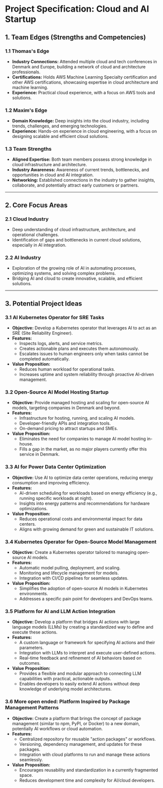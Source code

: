 # Project Specification: Cloud and AI Startup

## 1. Team Edges (Strengths and Competencies)

### 1.1 Thomas's Edge
- **Industry Connections:** Attended multiple cloud and tech conferences in Denmark and Europe, building a network of cloud and architecture professionals.
- **Certifications:** Holds AWS Machine Learning Specialty certification and other AWS certifications, showcasing expertise in cloud architecture and machine learning.
- **Experience:** Practical cloud experience, with a focus on AWS tools and solutions.

### 1.2 Maxim's Edge
- **Domain Knowledge:** Deep insights into the cloud industry, including trends, challenges, and emerging technologies.
- **Experience:** Hands-on experience in cloud engineering, with a focus on designing scalable and efficient cloud solutions.

### 1.3 Team Strengths
- **Aligned Expertise:** Both team members possess strong knowledge in cloud infrastructure and architecture.
- **Industry Awareness:** Awareness of current trends, bottlenecks, and opportunities in cloud and AI integration.
- **Networking:** Established connections in the industry to gather insights, collaborate, and potentially attract early customers or partners.

---

## 2. Core Focus Areas

### 2.1 Cloud Industry
- Deep understanding of cloud infrastructure, architecture, and operational challenges.
- Identification of gaps and bottlenecks in current cloud solutions, especially in AI integration.

### 2.2 AI Industry
- Exploration of the growing role of AI in automating processes, optimizing systems, and solving complex problems.
- Bridging AI and cloud to create innovative, scalable, and efficient solutions.

---

## 3. Potential Project Ideas

### 3.1 AI Kubernetes Operator for SRE Tasks
- **Objective:** Develop a Kubernetes operator that leverages AI to act as an SRE (Site Reliability Engineer).
- **Features:**
  - Inspects logs, alerts, and service metrics.
  - Creates actionable plans and executes them autonomously.
  - Escalates issues to human engineers only when tasks cannot be completed automatically.
- **Value Proposition:**
  - Reduces human workload for operational tasks.
  - Increases uptime and system reliability through proactive AI-driven management.

### 3.2 Open-Source AI Model Hosting Startup
- **Objective:** Provide managed hosting and scaling for open-source AI models, targeting companies in Denmark and beyond.
- **Features:**
  - Infrastructure for hosting, running, and scaling AI models.
  - Developer-friendly APIs and integration tools.
  - On-demand pricing to attract startups and SMEs.
- **Value Proposition:**
  - Eliminates the need for companies to manage AI model hosting in-house.
  - Fills a gap in the market, as no major players currently offer this service in Denmark.

### 3.3 AI for Power Data Center Optimization
- **Objective:** Use AI to optimize data center operations, reducing energy consumption and improving efficiency.
- **Features:**
  - AI-driven scheduling for workloads based on energy efficiency (e.g., running specific workloads at night).
  - Insights into energy patterns and recommendations for hardware optimizations.
- **Value Proposition:**
  - Reduces operational costs and environmental impact for data centers.
  - Aligns with growing demand for green and sustainable IT solutions.

### 3.4 Kubernetes Operator for Open-Source Model Management
- **Objective:** Create a Kubernetes operator tailored to managing open-source AI models.
- **Features:**
  - Automatic model pulling, deployment, and scaling.
  - Monitoring and lifecycle management for models.
  - Integration with CI/CD pipelines for seamless updates.
- **Value Proposition:**
  - Simplifies the adoption of open-source AI models in Kubernetes environments.
  - Addresses a specific pain point for developers and DevOps teams.

### 3.5 Platform for AI and LLM Action Integration
- **Objective:** Develop a platform that bridges AI actions with large language models (LLMs) by creating a standardized way to define and execute these actions.
- **Features:**
  - A custom language or framework for specifying AI actions and their parameters.
  - Integration with LLMs to interpret and execute user-defined actions.
  - Real-time feedback and refinement of AI behaviors based on outcomes.
- **Value Proposition:**
  - Provides a flexible and modular approach to connecting LLM capabilities with practical, actionable outputs.
  - Enables developers to easily extend AI actions without deep knowledge of underlying model architectures.

### 3.6 More open ended: Platform Inspired by Package Management Patterns
- **Objective:** Create a platform that brings the concept of package management (similar to npm, PyPI, or Docker) to a new domain, potentially AI workflows or cloud automation.
- **Features:**
  - Centralized repository for reusable "action packages" or workflows.
  - Versioning, dependency management, and updates for these packages.
  - Integration with cloud platforms to run and manage these actions seamlessly.
- **Value Proposition:**
  - Encourages reusability and standardization in a currently fragmented space.
  - Reduces development time and complexity for AI/cloud developers.
